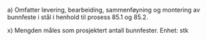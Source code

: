 a) Omfatter levering, bearbeiding, sammenføyning og montering av bunnfeste i stål i henhold til prosess 85.1 og 85.2.

x) Mengden måles som prosjektert antall bunnfester. Enhet: stk

